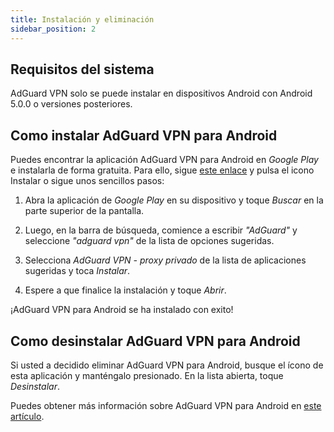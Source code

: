 ```yaml
---
title: Instalación y eliminación
sidebar_position: 2
---
```


## Requisitos del sistema

AdGuard VPN solo se puede instalar en dispositivos Android con Android 5.0.0 o versiones posteriores.

## Como instalar AdGuard VPN para Android

Puedes encontrar la aplicación AdGuard VPN para Android en *Google Play* e instalarla de forma gratuita. Para ello, sigue [este enlace](https://play.google.com/store/apps/details?id=com.adguard.vpn) y pulsa el icono Instalar o sigue unos sencillos pasos:

1. Abra la aplicación de *Google Play* en su dispositivo y toque *Buscar* en la parte superior de la pantalla.

2. Luego, en la barra de búsqueda, comience a escribir *"AdGuard"* y seleccione *"adguard vpn"* de la lista de opciones sugeridas.

3. Selecciona *AdGuard VPN - proxy privado* de la lista de aplicaciones sugeridas y toca *Instalar*.

4. Espere a que finalice la instalación y toque *Abrir*.

¡AdGuard VPN para Android se ha instalado con exito!

## Como desinstalar AdGuard VPN para Android

Si usted a decidido eliminar AdGuard VPN para Android, busque el ícono de esta aplicación y manténgalo presionado. En la lista abierta, toque *Desinstalar*.

Puedes obtener más información sobre AdGuard VPN para Android en [este artículo](/adguard-vpn-for-android/overview).
